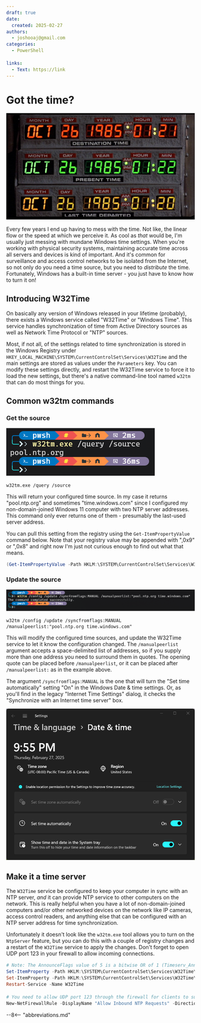 ```yaml
---
draft: true
date:
  created: 2025-02-27
authors:
  - joshooaj@gmail.com
categories:
  - PowerShell

links:
  - Text: https://link
---
```


# Got the time?

![Photo of the time circuit from Back to the Future](bttf.png)

Every few years I end up having to mess with the time. Not like, the linear flow or the speed at which we perceive
it. As cool as _that_ would be, I'm usually just messing with mundane Windows time settings. When you're working with
physical security systems, maintaining accurate time across all servers and devices is kind of important. And it's
common for surveillance and access control networks to be isolated from the Internet, so not only do you need a time
source, but you need to _distribute_ the time. Fortunately, Windows has a built-in time server - you just have to know
how to turn it on!

<!-- more -->

## Introducing W32Time

On basically any version of Windows released in your lifetime (probably), there exists a Windows service called
"W32Time" or "Windows Time". This service handles synchronization of time from Active Directory sources as well as
Network Time Protocol or "NTP" sources.

Most, if not all, of the settings related to time synchronization is stored in the Windows Registry under `HKEY_LOCAL_MACHINE\SYSTEM\CurrentControlSet\Services\W32Time`
and the main settings are stored as values under the `Parameters` key. You can modify these settings directly, and
restart the W32Time service to force it to load the new settings, but there's a native command-line tool named `w32tm`
that can do most things for you.

## Common w32tm commands

### Get the source

![Screenshot of w32tm command output](w32tm-query-source.png)

```plaintext
w32tm.exe /query /source
```

This will return your configured time source. In my case it returns "pool.ntp.org" and sometimes "time.windows.com" since
I configured my non-domain-joined Windows 11 computer with two NTP server addresses. This command only ever returns one
of them - presumably the last-used server address.

You can pull this setting from the registry using the `Get-ItemPropertyValue` command below. Note that your registry
value may be appended with ",0x9" or ",0x8" and right now I'm just not curious enough to find out what that means.

```powershell
(Get-ItemPropertyValue -Path HKLM:\SYSTEM\CurrentControlSet\Services\W32Time\Parameters -Name NtpServer) -split ' '
```

### Update the source

![Screenshot of w32tm command output](w32tm-update-source.png)

```plaintext
w32tm /config /update /syncfromflags:MANUAL /manualpeerlist:"pool.ntp.org time.windows.com"
```

This will modify the configured time sources, and update the W32Time service to let it know the configuration changed.
The `/manualpeerlist` argument accepts a space-delimited list of addresses, so if you supply more than one address you
need to surround them in quotes. The opening quote can be placed before `/manualpeerlist`, or it can be placed after
`/manualpeerlist:` as in the example above.

The argument `/syncfromflags:MANUAL` is the one that will turn the "Set time automatically" setting "On" in the Windows
Date & time settings. Or, as you'll find in the legacy "Internet Time Settings" dialog, it checks the "Synchronize with
an Internet time server" box.

![Screenshot of the Windows Time settins](time-settings.png)

## Make it a time server

The `W32Time` service be configured to keep your computer in sync with an NTP server, _and_ it can provide NTP service to
other computers on the network. This is really helpful when you have a lot of non-domain-joined computers and/or other
networked devices on the network like IP cameras, access control readers, and anything else that can be configured with
an NTP server address for time synchronization.

Unfortunately it doesn't look like the `w32tm.exe` tool allows you to turn on the `NtpServer` feature, but you can do
this with a couple of registry changes and a restart of the `W32Time` service to apply the changes. Don't forget to open
UDP port 123 in your firewall to allow incoming connections.

```powershell
# Note: The AnnounceFlags value of 5 is a bitwise OR of 1 (Timeserv_Announce_Yes) and 5 (Reliable_Timeserv_Announce_Yes)
Set-ItemProperty -Path HKLM:\SYSTEM\CurrentControlSet\Services\W32Time\TimeProviders\NtpServer -Name Enabled -Value 1
Set-ItemProperty -Path HKLM:\SYSTEM\CurrentControlSet\Services\W32Time\Config -Name AnnounceFlags -Value 5
Restart-Service -Name W32Time

# You need to allow UDP port 123 through the firewall for clients to successfully update time from this machine
New-NetFirewallRule -DisplayName "Allow Inbound NTP Requests" -Direction Inbound -LocalPort 123 -Protocol UDP -Action Allow
```

--8<-- "abbreviations.md"
